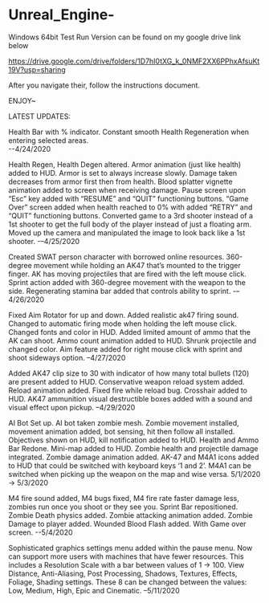 # Unreal_Engine-

Windows 64bit Test Run Version can be found on my google drive link below

https://drive.google.com/drive/folders/1D7hI0tXG_k_0NMF2XX6PPhxAfsuKt19V?usp=sharing

After you navigate their, follow the instructions document.

ENJOY~ 

LATEST UPDATES:

Health Bar with % indicator. Constant smooth Health Regeneration when entering selected areas.  
--4/24/2020

Health Regen, Health Degen altered. Armor animation (just like health) added to HUD. Armor is 
set to always increase slowly. Damage taken decreases from armor first then from health. Blood 
splatter vignette animation added to screen when receiving damage. Pause screen upon “Esc” key 
added with “RESUME” and “QUIT” functioning buttons. “Game Over” screen added when health reached 
to 0% with added “RETRY” and “QUIT” functioning buttons. Converted game to a 3rd shooter instead 
of a 1st shooter to get the full body of the player instead of just a floating arm. Moved up the 
camera and manipulated the image to look back like a 1st shooter.    -–4/25/2020 

Created SWAT person character with borrowed online resources. 360-degree movement while holding an 
AK47 that’s mounted to the trigger finger. AK has moving projectiles that are fired with the left 
mouse click. Sprint action added with 360-degree movement with the weapon to the side. Regenerating 
stamina bar added that controls ability to sprint.  -–4/26/2020

Fixed Aim Rotator for up and down. Added realistic ak47 firing sound. Changed to automatic firing mode
when holding the left mouse click. Changed fonts and color in HUD. Added limited amount of ammo that the 
AK can shoot. Ammo count animation added to HUD. Shrunk projectile and changed color. Aim feature added 
for right mouse click with sprint and shoot sideways option.  –4/27/2020

Added AK47 clip size to 30 with indicator of how many total bullets (120) are present added to HUD. 
Conservative weapon reload system added. Reload animation added. Fixed fire while reload bug. 
Crosshair added to HUD. AK47 ammunition visual destructible boxes added with a sound and visual 
effect upon pickup. –4/29/2020

AI Bot Set up. AI bot taken zombie mesh. Zombie movement installed, movement animation added, 
bot sensing, hit then follow all installed. Objectives shown on HUD, kill notification added 
to HUD. Health and Ammo Bar Redone. Mini-map added to HUD. Zombie health and projectile damage 
integrated. Zombie damage animation added. AK-47 and M4A1 icons added to HUD that could be 
switched with keyboard keys ‘1 and 2’. M4A1 can be switched when picking up the weapon on 
the map and wise versa.   5/1/2020 -> 5/3/2020

M4 fire sound added, M4 bugs fixed, M4 fire rate faster damage less, zombies run once you 
shoot or they see you. Sprint Bar repositioned. Zombie Death physics added. Zombie attacking 
animation added. Zombie Damage to player added. Wounded Blood Flash added. With Game 
over screen.  --5/4/2020

Sophisticated graphics settings menu added within the pause menu. Now can support more users 
with machines that have fewer resources. This includes a Resolution Scale with a bar between 
values of 1 -> 100. View Distance, Anti-Aliasing, Post Processing, Shadows, Textures, Effects, 
Foliage, Shading settings. These 8 can be changed between the values: Low, Medium, High, Epic 
and Cinematic. –5/11/2020  

